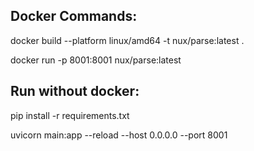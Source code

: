 ## Docker Commands:

docker build --platform linux/amd64 -t nux/parse:latest .

docker run -p 8001:8001 nux/parse:latest

## Run without docker:

pip install -r requirements.txt

uvicorn main:app --reload --host 0.0.0.0 --port 8001